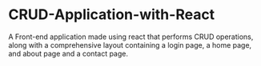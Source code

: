 # CRUD-Application-with-React
A Front-end application made using react that performs CRUD operations, along with a comprehensive layout containing a login page, a home page, and about page and a contact page.

